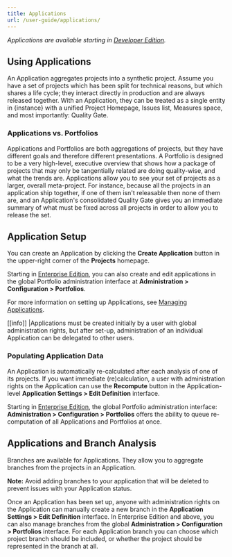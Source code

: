 ```yaml
---
title: Applications
url: /user-guide/applications/
---
```


*Applications are available starting in [Developer Edition](https://redirect.sonarsource.com/editions/developer.html).*

## Using Applications

An Application aggregates projects into a synthetic project. Assume you have a set of projects which has been split for technical reasons, but which shares a life cycle; they interact directly in production and are always released together. With an Application, they can be treated as a single entity in {instance} with a unified Project Homepage, Issues list, Measures space, and most importantly: Quality Gate.

### Applications vs. Portfolios

Applications and Portfolios are both aggregations of projects, but they have different goals and therefore different presentations. A Portfolio is designed to be a very high-level, executive overview that shows how a package of projects that may only be tangentially related are doing quality-wise, and what the trends are. Applications allow you to see your set of projects as a larger, overall meta-project. For instance, because all the projects in an application ship together, if one of them isn't releasable then none of them are, and an Application's consolidated Quality Gate gives you an immediate summary of what must be fixed across all projects in order to allow you to release the set.

## Application Setup

You can create an Application by clicking the **Create Application** button in the upper-right corner of the **Projects** homepage. 

Starting in [Enterprise Edition](https://redirect.sonarsource.com/editions/enterprise.html), you can also create and edit applications in the global Portfolio administration interface at **Administration > Configuration > Portfolios**. 

For more information on setting up Applications, see [Managing Applications](/project-administration/managing-applications/). 

[[info]]
|Applications must be created initially by a user with global administration rights, but after set-up, administration of an individual Application can be delegated to other users.

### Populating Application Data

An Application is automatically re-calculated after each analysis of one of its projects. If you want immediate (re)calculation, a user with administration rights on the Application can use the **Recompute** button in the Application-level **Application Settings > Edit Definition** interface. 

Starting in [Enterprise Edition](https://redirect.sonarsource.com/editions/enterprise.html), the global Portfolio administration interface: **Administration > Configuration > Portfolios** offers the ability to queue re-computation of all Applications and Portfolios at once.

## Applications and Branch Analysis

Branches are available for Applications. They allow you to aggregate branches from the projects in an Application.

**Note:** Avoid adding branches to your application that will be deleted to prevent issues with your Application status.

Once an Application has been set up, anyone with administration rights on the Application can manually create a new branch in the **Application Settings > Edit Definition** interface. In Enterprise Edition and above, you can also manage branches from the global **Administration > Configuration > Portfolios** interface. For each Application branch you can choose which project branch should be included, or whether the project should be represented in the branch at all.